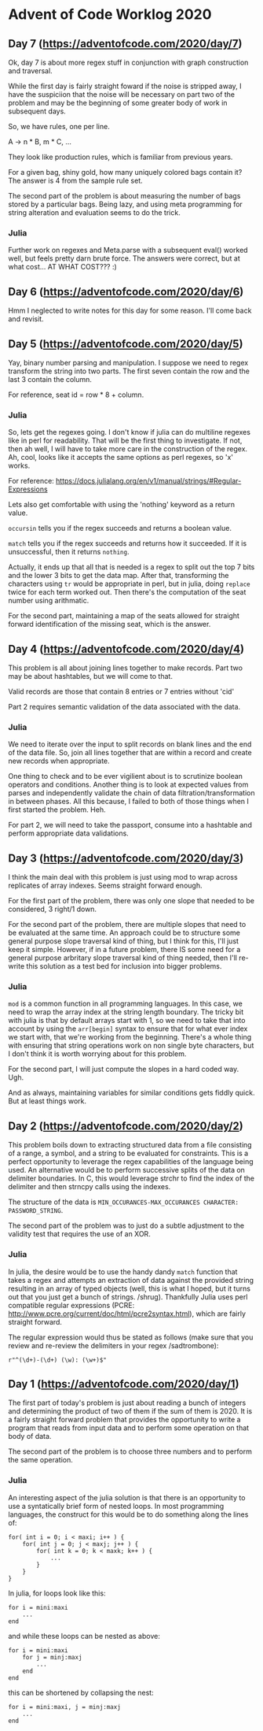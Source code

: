 # Advent of Code Worklog 2020

## Day 7 (https://adventofcode.com/2020/day/7)

Ok, day 7 is about more regex stuff in conjunction with graph construction and traversal.

While the first day is fairly straight foward if the noise is stripped away, I have the suspiciion that the noise will be necessary on part two of the problem and may be the beginning of some greater body of work in subsequent days.

So, we have rules, one per line.

A -> n * B, m * C, ...

They look like production rules, which is familiar from previous years.

For a given bag, shiny gold, how many uniquely colored bags contain it?  The answer is 4 from the sample rule set.

The second part of the problem is about measuring the number of bags stored by a particular bags.  Being lazy, and using meta programming for string alteration and evaluation seems to do the trick.

### Julia

Further work on regexes and Meta.parse with a subsequent eval() worked well, but feels pretty darn brute force.  The answers were correct, but at what cost... AT WHAT COST??? :)

## Day 6 (https://adventofcode.com/2020/day/6)

Hmm I neglected to write notes for this day for some reason.  I'll come back and revisit.


## Day 5 (https://adventofcode.com/2020/day/5)

Yay, binary number parsing and manipulation.  I suppose we need to regex transform the string into two parts.  The first seven contain the row and the last 3 contain the column.

For reference, seat id = row * 8 + column.

### Julia

So, lets get the regexes going.  I don't know if julia can do multiline regexes like in perl for readability.  That will be the first thing to investigate.  If not, then ah well, I will have to take more care in the construction of the regex.  Ah, cool, looks like it accepts the same options as perl regexes, so 'x' works.

For reference: https://docs.julialang.org/en/v1/manual/strings/#Regular-Expressions

Lets also get comfortable with using the 'nothing' keyword as a return value.

`occursin` tells you if the regex succeeds and returns a boolean value.

`match` tells you if the regex succeeds and returns how it succeeded.  If it is unsuccessful, then it returns ```nothing```.

Actually, it ends up that all that is needed is a regex to split out the top 7 bits and the lower 3 bits to get the data map.  After that, transforming the characters using `tr` would be appropriate in perl, but in julia, doing `replace` twice for each term worked out.  Then there's the computation of the seat number using arithmatic.

For the second part, maintaining a map of the seats allowed for straight forward identification of the missing seat, which is the answer.

## Day 4 (https://adventofcode.com/2020/day/4)

This problem is all about joining lines together to make records.  Part two may be about hashtables, but we will come to that.

Valid records are those that contain 8 entries or 7 entries without 'cid'

Part 2 requires semantic validation of the data associated with the data.

### Julia

We need to iterate over the input to split records on blank lines and the end of the data file.  So, join all lines together that are within a record and create new records when appropriate.

One thing to check and to be ever vigilient about is to scrutinize boolean operators and conditions.  Another thing is to look at expected values from parses and independently validate the chain of data filtration/transformation in between phases.  All this because, I failed to both of those things when I first started the problem.  Heh.

For part 2, we will need to take the passport, consume into a hashtable and perform appropriate data validations.

## Day 3 (https://adventofcode.com/2020/day/3)

I think the main deal with this problem is just using mod to wrap across replicates of array indexes.  Seems straight forward enough.

For the first part of the problem, there was only one slope that needed to be considered, 3 right/1 down.

For the second part of the problem, there are multiple slopes that need to be evaluated at the same time.  An approach could be to structure some general purpose slope traversal kind of thing, but I think for this, I'll just keep it simple.  However, if in a future problem, there IS some need for a general purpose arbritary slope traversal kind of thing needed, then I'll re-write this solution as a test bed for inclusion into bigger problems.

### Julia

`mod` is a common function in all programming languages.  In this case, we need to wrap the array index at the string length boundary.  The tricky bit with julia is that by default arrays start with 1, so we need to take that into account by using the `arr[begin]` syntax to ensure that for what ever index we start with, that we're working from the beginning.  There's a whole thing with ensuring that string operations work on non single byte characters, but I don't think it is worth worrying about for this problem.

For the second part, I will just compute the slopes in a hard coded way.  Ugh.

And as always, maintaining variables for similar conditions gets fiddly quick.  But at least things work.

## Day 2 (https://adventofcode.com/2020/day/2)

This problem boils down to extracting structured data from a file consisting of a range, a symbol, and a string to be evaluated for constraints.  This is a perfect opportunity to leverage the regex capabilities of the language being used.  An alternative would be to perform successive splits of the data on delimiter boundaries.  In C, this would leverage strchr to find the index of the delimiter and then strncpy calls using the indexes.

The structure of the data is `MIN_OCCURANCES-MAX_OCCURANCES CHARACTER: PASSWORD_STRING`.

The second part of the problem was to just do a subtle adjustment to the validity test that requires the use of an XOR.

### Julia

In julia, the desire would be to use the handy dandy `match` function that takes a regex and attempts an extraction of data against the provided string resulting in an array of typed objects (well, this is what I hoped, but it turns out that you just get a bunch of strings.  /shrug).  Thankfully Julia uses perl compatible regular expressions (PCRE: http://www.pcre.org/current/doc/html/pcre2syntax.html), which are fairly straight forward.

The regular expression would thus be stated as follows (make sure that you review and re-review the delimiters in your regex /sadtrombone):

```
r"^(\d+)-(\d+) (\w): (\w+)$"
```


## Day 1 (https://adventofcode.com/2020/day/1)

The first part of today's problem is just about reading a bunch of integers and determining the product of two of them if the sum of them is 2020.  It is a fairly straight forward problem that provides the opportunity to write a program that reads from input data and to perform some operation on that body of data.

The second part of the problem is to choose three numbers and to perform the same operation.

### Julia

An interesting aspect of the julia solution is that there is an opportunity to use a syntatically brief form of nested loops.  In most programming languages, the construct for this would be to do something along the lines of:

```
for( int i = 0; i < maxi; i++ ) {
	for( int j = 0; j < maxj; j++ ) {
		for( int k = 0; k < maxk; k++ ) {
			...
		}
	}
}
```

In julia, for loops look like this:

```
for i = mini:maxi
	...
end
```

and while these loops can be nested as above:

```
for i = mini:maxi
	for j = minj:maxj
		...
	end
end
```

this can be shortened by collapsing the nest:

```
for i = mini:maxi, j = minj:maxj
	...
end
```

